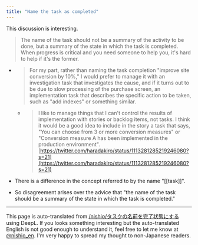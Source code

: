 ```yaml
---
title: "Name the task as completed"
---
```


This discussion is interesting.
> The name of the task should not be a summary of the activity to be done, but a summary of the state in which the task is completed.
>  When progress is critical and you need someone to help you, it's hard to help if it's the former.
- > For my part, rather than naming the task completion "improve site conversion by 10%," I would prefer to manage it with an investigation task that investigates the cause, and if it turns out to be due to slow processing of the purchase screen, an implementation task that describes the specific action to be taken, such as "add indexes" or something similar.
    - >  I like to manage things that I can't control the results of implementation with stories or backlog items, not tasks. I think it would be a good idea to include in the story a task that says, "You can choose from 3 or more conversion measures" or "Conversion measure A has been implemented in the production environment".
[https://twitter.com/haradakiro/status/1113281285219246080?s=21](https://twitter.com/haradakiro/status/1113281285219246080?s=21)

- There is a difference in the concept referred to by the name "[[task]]".
- So disagreement arises over the advice that "the name of the task should be a summary of the state in which the task is completed."

---
This page is auto-translated from [/nishio/タスクの名前を完了状態にする](https://scrapbox.io/nishio/タスクの名前を完了状態にする) using DeepL. If you looks something interesting but the auto-translated English is not good enough to understand it, feel free to let me know at [@nishio_en](https://twitter.com/nishio_en). I'm very happy to spread my thought to non-Japanese readers.
